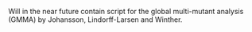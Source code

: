 Will in the near future contain script for the global multi-mutant analysis (GMMA) by Johansson, Lindorff-Larsen and Winther.
